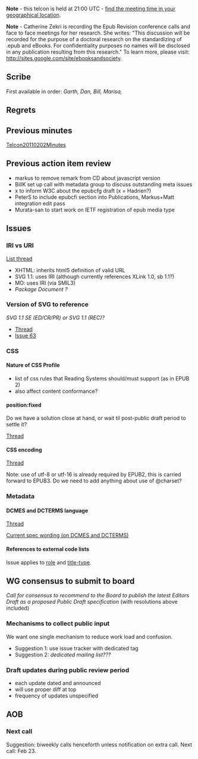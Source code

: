 **Note** - this telcon is held at 21:00 UTC - [find the meeting time in your geographical location](http://www.timeanddate.com/worldclock/fixedtime.html?month=02&day=09&year=2011&hour=21&min=0&sec=0&p1=0).

**Note** - Catherine Zekri is recording the Epub Revision conference calls and face to face meetings for her research. She writes: "This discussion will be recorded for the purpose of a doctoral research on the standardizing of .epub and eBooks. For confidentiality purposes no names will be disclosed in any publication resulting from this research." To learn more, please visit: http://sites.google.com/site/ebooksandsociety.



## Scribe ##
First available in order: _Garth, Dan, Bill, Marisa,_

## Regrets ##

## Previous minutes ##
[Telcon20110202Minutes](Telcon20110202Minutes.md)

## Previous action item review ##
  * markus to remove remark from CD about javascript version
  * BillK set up call with metadata group to discuss outstanding meta issues
  * x to inform W3C about the epubcfg draft (x = Hadrien?)
  * PeterS to include epubcfi section into Publications, Markus+Matt integration edit pass
  * Murata-san to start work on IETF registration of epub media type

## Issues ##

### IRI vs URI ###
[List thread](http://groups.google.com/group/epub-21-working-group/browse_thread/thread/3e2a819ea2216e8b)

  * XHTML: inherits html5 definition of valid URL
  * SVG 1.1: uses IRI (although currently references XLink 1.0, sb 1.1?)
  * MO: uses IRI (via SMIL3)
  * _Package Document ?_

### Version of SVG to reference ###

_SVG 1.1 SE (ED/CR/PR) or SVG 1.1 (REC)?_

  * [Thread](http://groups.google.com/group/epub-21-working-group/browse_thread/thread/b004236b943caf79)
  * [Issue 63](https://code.google.com/p/epub-revision/issues/detail?id=63)

### CSS ###

#### Nature of CSS Profile ####
  * list of css rules that Reading Systems should/must support (as in EPUB 2)
  * also affect content conformance?

#### position:fixed ####
Do we have a solution close at hand, or wait til post-public draft period to settle it?

[Thread](http://groups.google.com/group/epub-21-working-group/browse_thread/thread/9c555c686c0757d2)

#### CSS encoding ####
[Thread](http://groups.google.com/group/epub-21-working-group/browse_thread/thread/65ef9f20a84f3b4b)

Note: use of utf-8 or utf-16 is already required by EPUB2, this is carried forward to EPUB3. Do we need to add anything about use of @charset?

### Metadata ###
#### DCMES and DCTERMS language ####
[Thread](http://groups.google.com/group/epub-21-working-group/browse_thread/thread/52f7b5c063ffabbb)

[Current spec wording (on DCMES and DCTERMS)](http://epub-revision.googlecode.com/svn/trunk/build/spec/epub30-publications.html#elemdef-opf-dclanguage)

#### References to external code lists ####
Issue applies to [role](http://epub-revision.googlecode.com/svn/trunk/build/spec/epub30-publications.html#propdef-role) and [title-type](http://epub-revision.googlecode.com/svn/trunk/build/spec/epub30-publications.html#propdef-title-type).

## WG consensus to submit to board ##
_Call for consensus to recommend to the Board to publish the latest Editors Draft as a proposed Public Draft specification_ (with resolutions above included)

### Mechanisms to collect public input ###
We want one single mechanism to reduce work load and confusion.

  * Suggestion 1: use issue tracker with dedicated tag
  * Suggestion 2: _dedicated mailing list???_

### Draft updates during public review period ###
  * each update dated and announced
  * will use proper diff at top
  * frequency of updates unspecified

## AOB ##
### Next call ###
Suggestion: biweekly calls henceforth unless notification on extra call. Next call: Feb 23.